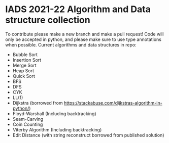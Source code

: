 # IADS 2021-22 Algorithm and Data structure collection

To contribute please make a new branch and make a pull request! Code will only be accepted in python, and please make sure to use type annotations when possible.
Current algorithms and data structures in repo:

- Bubble Sort
- Insertion Sort
- Merge Sort
- Heap Sort
- Quick Sort
- BFS
- DFS
- CYK
- LL(1)
- Dijkstra (borrowed from https://stackabuse.com/dijkstras-algorithm-in-python/)
- Floyd-Warshall (Including backtracking)
- Seam-Carving
- Coin Counting 
- Viterby Algorithm (Including backtracking)
- Edit Distance (with string reconstruct borrowed from published solution)
